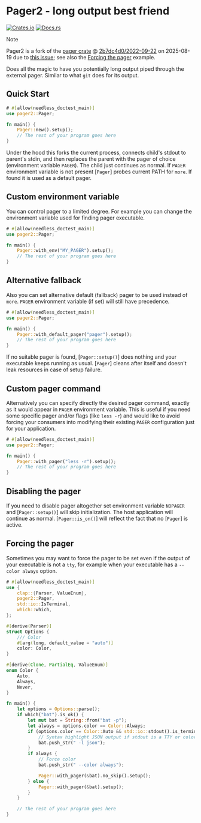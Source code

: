 # Pager2 - long output best friend

[![Crates.io](https://img.shields.io/crates/v/pager2.svg)](https://crates.io/crates/pager2)
[![Docs.rs](https://docs.rs/pager2/badge.svg)](https://docs.rs/pager2)

> [!NOTE]
> Pager2 is a fork of the [pager crate](https://crates.io/crates/pager) @
> [2b7dc4d0/2022-09-22](https://gitlab.com/imp/pager-rs/-/commit/2b7dc4d0bdd8a0c7cde19e8c7fbc2e5cd75c78b0)
> on 2025-08-19 due to [this issue](https://gitlab.com/imp/pager-rs/-/issues/8#note_2695988275); see
> also the [Forcing the pager](#forcing-the-pager) example.

Does all the magic to have you potentially long output piped through the external pager.
Similar to what `git` does for its output.

## Quick Start

```rust
# #[allow(needless_doctest_main)]
use pager2::Pager;

fn main() {
    Pager::new().setup();
    // The rest of your program goes here
}
```

Under the hood this forks the current process, connects child's stdout to parent's stdin, and then
replaces the parent with the pager of choice (environment variable `PAGER`).
The child just continues as normal.
If `PAGER` environment variable is not present [`Pager`] probes current PATH for `more`.
If found it is used as a default pager.

## Custom environment variable

You can control pager to a limited degree.
For example you can change the environment variable used for finding pager executable.

```rust
# #[allow(needless_doctest_main)]
use pager2::Pager;

fn main() {
    Pager::with_env("MY_PAGER").setup();
    // The rest of your program goes here
}
```

## Alternative fallback

Also you can set alternative default (fallback) pager to be used instead of `more`.
`PAGER` environment variable (if set) will still have precedence.

```rust
# #[allow(needless_doctest_main)]
use pager2::Pager;

fn main() {
    Pager::with_default_pager("pager").setup();
    // The rest of your program goes here
}
```

If no suitable pager is found, [`Pager::setup()`] does nothing and your executable keeps running as
usual.
[`Pager`] cleans after itself and doesn't leak resources in case of setup failure.

## Custom pager command

Alternatively you can specify directly the desired pager command, exactly as it would appear in
`PAGER` environment variable.
This is useful if you need some specific pager and/or flags (like `less -r`) and would like to avoid
forcing your consumers into modifying their existing `PAGER` configuration just for your
application.

```rust
# #[allow(needless_doctest_main)]
use pager2::Pager;

fn main() {
    Pager::with_pager("less -r").setup();
    // The rest of your program goes here
}
```

## Disabling the pager

If you need to disable pager altogether set environment variable `NOPAGER` and [`Pager::setup()`]
will skip initialization.
The host application will continue as normal.
[`Pager::is_on()`] will reflect the fact that no [`Pager`] is active.

## Forcing the pager

Sometimes you may want to force the pager to be set even if the output of your executable is not a
`tty`, for example when your executable has a `--color always` option.

```rust
# #[allow(needless_doctest_main)]
use {
    clap::{Parser, ValueEnum},
    pager2::Pager,
    std::io::IsTerminal,
    which::which,
};

#[derive(Parser)]
struct Options {
    /// Color
    #[arg(long, default_value = "auto")]
    color: Color,
}

#[derive(Clone, PartialEq, ValueEnum)]
enum Color {
    Auto,
    Always,
    Never,
}

fn main() {
    let options = Options::parse();
    if which("bat").is_ok() {
        let mut bat = String::from("bat -p");
        let always = options.color == Color::Always;
        if (options.color == Color::Auto && std::io::stdout().is_terminal()) || always {
            // Syntax highlight JSON output if stdout is a TTY or color set to always
            bat.push_str(" -l json");
        }
        if always {
            // Force color
            bat.push_str(" --color always");

            Pager::with_pager(&bat).no_skip().setup();
        } else {
            Pager::with_pager(&bat).setup();
        }
    }

    // The rest of your program goes here
}
```

